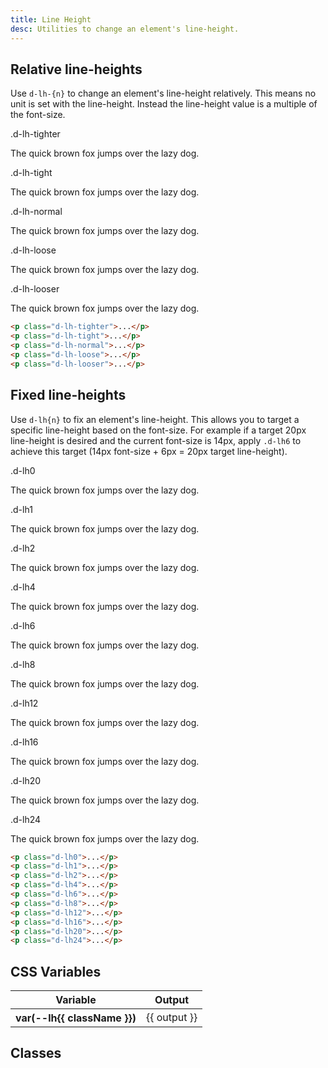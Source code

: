 ```yaml
---
title: Line Height
desc: Utilities to change an element's line-height.
---
```


## Relative line-heights
Use `d-lh-{n}` to change an element's line-height relatively. This means no unit is set with the line-height. Instead the line-height value is a multiple of the font-size.

<code-well-header class="d-d-flex d-jc-center d-fd-column d-p24 d-bgc-purple-100 d-w100p d-hmn102" custom>
  <div class="d-d-grid d-gg16 d-ai-center" style="grid-template-columns: 10rem 1fr">
    <div class="d-fs12 d-ff-mono d-fc-purple d-fco75">.d-lh-tighter</div>
    <div><p class="d-fs24 d-lh-tighter d-fc-orange d-bgc-purple-200 d-bgo25">The quick brown fox jumps over the lazy dog.</p></div>
    <div class="d-fs12 d-ff-mono d-fc-purple d-fco75">.d-lh-tight</div>
    <div><p class="d-fs24 d-lh-tight d-fc-orange d-bgc-purple-200 d-bgo25">The quick brown fox jumps over the lazy dog.</p></div>
    <div class="d-fs12 d-ff-mono d-fc-purple d-fco75">.d-lh-normal</div>
    <div><p class="d-fs24 d-lh-normal d-fc-orange d-bgc-purple-200 d-bgo25">The quick brown fox jumps over the lazy dog.</p></div>
    <div class="d-fs12 d-ff-mono d-fc-purple d-fco75">.d-lh-loose</div>
    <div><p class="d-fs24 d-lh-loose d-fc-orange d-bgc-purple-200 d-bgo25">The quick brown fox jumps over the lazy dog.</p></div>
    <div class="d-fs12 d-ff-mono d-fc-purple d-fco75">.d-lh-looser</div>
    <div><p class="d-fs24 d-lh-looser d-fc-orange d-bgc-purple-200 d-bgo25">The quick brown fox jumps over the lazy dog.</p></div>
  </div>
</code-well-header>

```html
<p class="d-lh-tighter">...</p>
<p class="d-lh-tight">...</p>
<p class="d-lh-normal">...</p>
<p class="d-lh-loose">...</p>
<p class="d-lh-looser">...</p>
```

## Fixed line-heights
Use `d-lh{n}` to fix an element's line-height. This allows you to target a specific line-height based on the font-size. For example if a target 20px line-height is desired and the current font-size is 14px, apply `.d-lh6` to achieve this target (14px font-size + 6px = 20px target line-height).

<code-well-header class="d-d-flex d-jc-center d-fd-column d-p24 d-bgc-yellow-100 d-w100p d-hmn102" custom>
  <div class="d-d-grid d-gg16 d-ai-center" style="grid-template-columns: 10rem 1fr">
    <div class="d-fs12 d-ff-mono d-fc-yellow-500">.d-lh0</div>
    <div><p class="d-fs24 d-lh0 d-fc-yellow-600 d-bgc-yellow-200 d-bgo50">The quick brown fox jumps over the lazy dog.</p></div>
    <div class="d-fs12 d-ff-mono d-fc-yellow-500">.d-lh1</div>
    <div><p class="d-fs24 d-lh1 d-fc-yellow-600 d-bgc-yellow-200 d-bgo50">The quick brown fox jumps over the lazy dog.</p></div>
    <div class="d-fs12 d-ff-mono d-fc-yellow-500">.d-lh2</div>
    <div><p class="d-fs24 d-lh2 d-fc-yellow-600 d-bgc-yellow-200 d-bgo50">The quick brown fox jumps over the lazy dog.</p></div>
    <div class="d-fs12 d-ff-mono d-fc-yellow-500">.d-lh4</div>
    <div><p class="d-fs24 d-lh4 d-fc-yellow-600 d-bgc-yellow-200 d-bgo50">The quick brown fox jumps over the lazy dog.</p></div>
    <div class="d-fs12 d-ff-mono d-fc-yellow-500">.d-lh6</div>
    <div><p class="d-fs24 d-lh6 d-fc-yellow-600 d-bgc-yellow-200 d-bgo50">The quick brown fox jumps over the lazy dog.</p></div>
    <div class="d-fs12 d-ff-mono d-fc-yellow-500">.d-lh8</div>
    <div><p class="d-fs24 d-lh8 d-fc-yellow-600 d-bgc-yellow-200 d-bgo50">The quick brown fox jumps over the lazy dog.</p></div>
    <div class="d-fs12 d-ff-mono d-fc-yellow-500">.d-lh12</div>
    <div><p class="d-fs24 d-lh12 d-fc-yellow-600 d-bgc-yellow-200 d-bgo50">The quick brown fox jumps over the lazy dog.</p></div>
    <div class="d-fs12 d-ff-mono d-fc-yellow-500">.d-lh16</div>
    <div><p class="d-fs24 d-lh16 d-fc-yellow-600 d-bgc-yellow-200 d-bgo50">The quick brown fox jumps over the lazy dog.</p></div>
    <div class="d-fs12 d-ff-mono d-fc-yellow-500">.d-lh20</div>
    <div><p class="d-fs24 d-lh20 d-fc-yellow-600 d-bgc-yellow-200 d-bgo50">The quick brown fox jumps over the lazy dog.</p></div>
    <div class="d-fs12 d-ff-mono d-fc-yellow-500">.d-lh24</div>
    <div><p class="d-fs24 d-lh24 d-fc-yellow-600 d-bgc-yellow-200 d-bgo50">The quick brown fox jumps over the lazy dog.</p></div>
  </div>
</code-well-header>

```html
<p class="d-lh0">...</p>
<p class="d-lh1">...</p>
<p class="d-lh2">...</p>
<p class="d-lh4">...</p>
<p class="d-lh6">...</p>
<p class="d-lh8">...</p>
<p class="d-lh12">...</p>
<p class="d-lh16">...</p>
<p class="d-lh20">...</p>
<p class="d-lh24">...</p>
```

<script setup>
  import { lineHeight } from '@data/type.json';
</script>

## CSS Variables
<div class="d-h464 d-of-y-scroll d-bb d-bc-black-200">
  <table class="d-table dialtone-doc-table">
    <thead>
      <tr>
        <th scope="col" class="d-w25p">Variable</th>
        <th scope="col">Output</th>
      </tr>
    </thead>
    <tbody>
      <tr v-for="{ class: className, output } in lineHeight.slice(0, -1)">
        <th scope="row" class="d-ff-mono d-fc-purple d-fw-normal d-fs12">
          var(--lh{{ className }})
        </th>
        <td class="d-ff-mono d-fc-orange d-fs12">{{ output }}</td>
      </tr>
    </tbody>
  </table>
</div>

## Classes
<div class="d-h464 d-of-y-scroll d-bb d-bc-black-200">
  <utility-class-table>
    <template #content>
      <tbody>
        <tr v-for="{ class: className, output } in lineHeight.slice(0, -1)">
          <th scope="row" class="d-ff-mono d-fc-purple d-fw-normal d-fs12">
            .d-lh{{ className }}
          </th>
          <td class="d-ff-mono d-fc-orange d-fs12">
            line-height: var(--lh{{ className }}) !important;
          </td>
        </tr>
      </tbody>
    </template>
  </utility-class-table>
</div>
